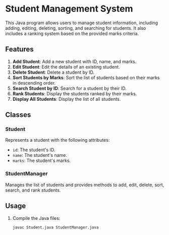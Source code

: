 
# Student Management System

This Java program allows users to manage student information, including adding, editing, deleting, sorting, and searching for students. It also includes a ranking system based on the provided marks criteria.

## Features

1. **Add Student**: Add a new student with ID, name, and marks.
2. **Edit Student**: Edit the details of an existing student.
3. **Delete Student**: Delete a student by ID.
4. **Sort Students by Marks**: Sort the list of students based on their marks in descending order.
5. **Search Student by ID**: Search for a student by their ID.
6. **Rank Students**: Display the students ranked by their marks.
7. **Display All Students**: Display the list of all students.

## Classes

### Student

Represents a student with the following attributes:
- `id`: The student's ID.
- `name`: The student's name.
- `marks`: The student's marks.

### StudentManager

Manages the list of students and provides methods to add, edit, delete, sort, search, and rank students.

## Usage

1. Compile the Java files:
   ```sh
   javac Student.java StudentManager.java